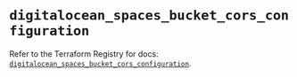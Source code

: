 # `digitalocean_spaces_bucket_cors_configuration`

Refer to the Terraform Registry for docs: [`digitalocean_spaces_bucket_cors_configuration`](https://registry.terraform.io/providers/digitalocean/digitalocean/2.45.0/docs/resources/spaces_bucket_cors_configuration).
